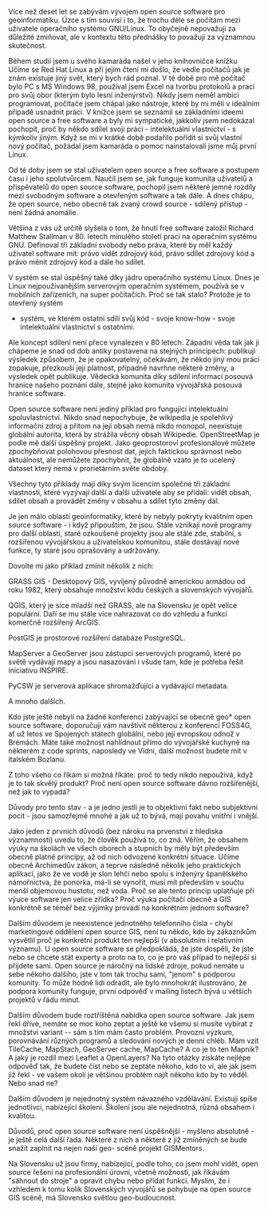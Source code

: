 Více než deset let se zabývám vývojem open source software
pro geoinformatiku. Úzce s tím souvisí i to, že trochu déle se počítám mezi
uživatele operačního systému GNU/Linux. To obyčejně nepovažuji za důležité
zmiňovat, ale v kontextu této přednášky to považuji za významnou skutečnost.

Během studií jsem u svého kamaráda našel v jeho knihovničce knížku Učíme se Red Hat Linux
a při jejím čtení mi došlo, že vedle počítačů jak je znám existuje jiný
svět, který bych rád poznal. V té době pro mě počítač bylo PC s MS Windows 98,
používal jsem Excel na tvorbu protokolů a prací pro svůj obor (kterým bylo lesní
inženýrství). Nikdy jsem neměl ambici programovat, počítače jsem chápal jako
nástroje, které by mi měli v ideálním případě usnadnit práci. V knížce jsem se
seznámil se základními ideemi open source a free software a byly mi sympatické,
jakkoliv jsem nedokázal pochopit, proč by někdo sdílel svoji práci -
intelektuální vlastnictví - s kýmkoliv jiným. Když se mi v krátké době podařilo
pořídit si svůj vlastní nový počítač, požádal jsem kamaráda o pomoc
nainstalovali jsme můj první Linux. 

Od té doby jsem se stal uživatelem open source a free software a postupem času i
jeho spolutvůrcem. Naučil jsem se, jak funguje komunita uživatelů a přispěvatelů
do open source software, pochopil jsem některé jemné rozdíly mezi svobodným
software a otevřeným software a tak dále. A dnes chápu, že open source, nebo
obecně tak zvaný crowd source - sdílený přístup - není žádná anomálie.

Většina z vás už určitě slyšela o tom, že hnutí free software založil Richard
Matthew Stallman v 80. letech minulého století prací na operačním systému GNU.
Definoval tři základní svobody nebo práva, které by měl každý uživatel software
mít: právo vidět zdrojový kód, právo sdílet zdrojový kód a právo měnit zdrojový
kód a dále ho sdílet.

V systém se stal úspěšný také díky jádru operačního systému Linux. Dnes je Linux
nejpoužívanějším serverovým operačním systémem, používá se v mobilních
zařízeních, na super počítačích. Proč se tak stalo? Protože je to otevřený systém
- systém, ve kterém ostatní sdílí svůj kód - svoje know-how - svoje
 intelektuální vlastnictví s ostatními.

Ale koncept sdílení není přece vynalezen v 80 letech. Západní věda tak jak ji
chápeme je snad od dob antiky postavena na stejných principech: publikuji
výsledek způsobem, že je opakovatelný, očekávám, že někdo jiný mou práci
zopakuje, přezkouší její platnost, případně navrhne některé změny, a výsledek
opět publikuje. Vědecká komunita díky sdílení informací posouvá hranice našeho
poznání dále, stejně jako komunita vývojářská posouvá hranice software.

Open source software není jediný příklad pro fungující intelektuální
spoluvlastnictví. Nikdo snad nepochybuje, že wikipedia je spolehlivý informační
zdroj a přitom na její obsah nemá nikdo monopol, neexistuje globální autorita,
která by strážila věcný obsah Wikipedie. OpenStreetMap je podle mě další
úspěšný projekt. Jako geoprostoroví profesionálové můžete zpochybňovat polohovou
přesnost dat, jejich faktickou správnost nebo aktuálnost, ale nemůžete
zpochybnit, že globálně vzato je to ucelený dataset který nemá v prorietárním
světe obdoby.

Všechny tyto příklady mají díky svým licencím společné tři základní vlastnosti,
které vyzývají další a další uživatele aby se přidali: vidět obsah, sdílet obsah
a provádět změny v obsahu a sdílet tyto změny dál.

Je jen málo oblastí geoinformatiky, které by nebyly pokryty kvalitním open
source software - i když připouštím, že jsou. Stále vznikají nové programy pro
další oblasti, staré ozkoušené projekty jsou ale stále zde, stabilní, s
rozšířenou vývojářskou a uživatelskou komunitou, stále dostávají nové funkce, ty
staré jsou oprašovány a udržovány.

Dovolte mi jako příklad zmínit několik z nich:

GRASS GIS - Desktopový GIS, vyvíjený původně americkou armádou od roku 1982,
který obsahuje množství kódu českých a slovenských vývojářů.

QGIS, který je sice mladší než GRASS, ale na Slovensku je opět velice populární.
Daří se mu stále více nahrazovat co do vzhledu a funkcí komerčně rozšířený
ArcGIS.

PostGIS je prostorové rozšíření databáze PostgreSQL.

MapServer a GeoServer jsou zástupci serverových programů, které po světě
vydávají mapy a jsou nasazováni i všude tam, kde je potřeba řešit iniciativu
INSPIRE.

PyCSW je serverová aplikace shromažďující a vydávající metadata.

A mnoho dalších.

Kdo jste ještě nebyli na žádné konferenci zabývající se obecně geo* open source
software, doporučuji vám navštívit některou z konferencí FOSS4G, ať už letos ve
Spojených státech globální, nebo její evropskou odnož v Brémách. Máte také
možnost nahlídnout přímo do  vývojářské kuchyně na některém z code sprints,
naposledy ve Vídni, další možnost budete mít v italském Bozlanu. 

Z toho všeho co říkám si možná říkáte: proč to tedy nikdo nepoužívá, když je to
tak skvělý produkt? Proč není open source software dávno rozšířenější, než jak
to vypadá?

Důvody pro tento stav - a je jedno jestli je to objektivní fakt nebo subjektivní
pocit - jsou samozřejmě mnohé a jak už to bývá, mají povahu vnitřní i vnější.

Jako jeden z prvních důvodů (bez nároku na prvenství z hlediska významnosti)
uvedu to, že člověk používá to, co zná. Věřím, že obsahem výuky na
školách ve všech oborech a stupních by měly být především obecně platné
principy, až od nich odvozené konkrétní situace. Učíme obecně Archimedův zákon,
a teprve následně několik jeho praktických aplikací, jako že ve vodě je slon
lehčí nebo spolu s inženýry španělského námořnictva, že ponorka, má-li se vynořit,
musí mít především v součtu menší objemovou hustotu, než voda. Proč se ale tento
princip uplatňuje při výuce software jen velice zřídka? Proč výuka počítačí
obecně a GIS konkrétně se téměř bez výjimky provádí na konkrétním jednom
software?

Dalším důvodem je neexistence jednotného telefonního čísla - chybí marketingové
oddělení open source GIS, není tu někdo, kdo by zákazníkům vysvětlil proč je
konkrétní produkt ten nejlepší (v absolutním i relativním významu). U open source
software se předpokládá, že jste dospělí, že jste nebo se chcete stát experty a
proto na to, co je pro váš případ to nejlepší si přijdete sami. Open source je
náročný na lidské zdroje, pokud nemáte u sebe někoho dalšího, jste v tom tak
trochu sami, "jenom" s podporou komunity. To může hodně lidí odradit, ale
bylo mnohokrát  ilustrováno, že podpora komunity funguje, první odpověď v mailing
listech bývá u větších projektů v řádu minut.

Dalším důvodem bude roztříštěná nabídka open source software. Jak jsem řekl
dříve, nemáte se moc koho zeptat a ještě ke všemu si musíte vybírat z množství
variant -- sám s tím mám často problém. Provozní výzkum, porovnávání různých
programů a sledování nových je denní chléb. Mám vzít TileCache, MapStach,
GeoServer cache, MapCache? A co je to ten Mapnik? A jaký je rozdíl mezi Leaflet
a OpenLayers? Na tyto otázky získáte nejlépe odpověď tak, že budete číst nebo se
zeptáte někoho, kdo to ví, ale jak jsem již řekl - ve vašem okolí je většinou
problém najít někoho kdo by to věděl. Nebo snad ne?

Dalším důvodem je nejednotný systém návazného vzdělávání. Existují spíše
jednotlivci, nabízející školení. Školení jsou ale nejednotná, různá obsahem i
kvalitou.

Důvodů, proč open source software není úspěšnější - myšleno absolutně - je ještě
celá další řada. Některé z nich a některé z již zmíněných se bude snažit zaplnit
na nejen naší geo- scéně projekt GISMentors.

Na Slovensku už jsou firmy, nabízející, podle toho, co jsem mohl vidět, open
source řešení na profesionální úrovni, včetně možnosti, jak říkávám "sáhnout do
stroje" a opravit chybu nebo přidat funkci. Myslím, že i vzhledem k tomu kolik
Slovenských vývojářů se pohybuje na open source GIS scéně, má Slovensko světlou
geo-budoucnost.
